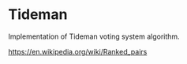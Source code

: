 # Tideman 
 
 Implementation of Tideman voting system algorithm.
 
https://en.wikipedia.org/wiki/Ranked_pairs
